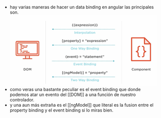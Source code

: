 - hay varias maneras de hacer un data binding  en angular las principales son.
  ![image.png](../assets/image_1661829832742_0.png)
- como veras una bastante peculiar es el event binding que donde podemos atar un evento del [[DOM]] a una función de nuestro controlador.
- y una aun más extraña es el [[ngModel]] que literal es la fusion entre el property binding y el event binding si lo miras bien.